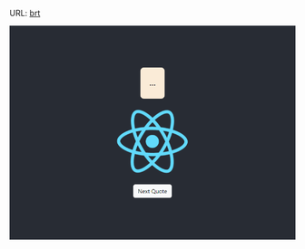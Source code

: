 URL: [brt](https://cicd-snapshot-frontend.vercel.app/) 
 
 
<!--  ![alt text](https://raw.githubusercontent.com/djiangdev/Build-a-screenshot-pipeline/main/screenshot.png?raw=true) -->
![alt text](https://github.com/brtmht/-cicd-_snapshot-backend/blob/main/screenshot.png?raw=true)
